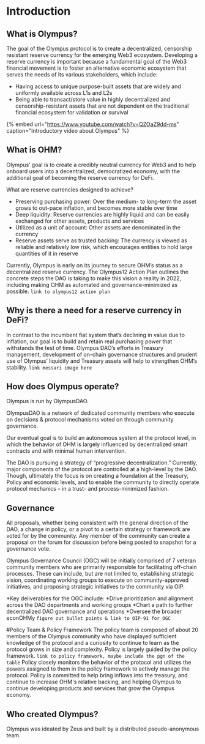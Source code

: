 # Introduction

## What is Olympus?

The goal of the Olympus protocol is to create a decentralized, censorship resistant reserve currency for the emerging Web3 ecosystem. Developing a reserve currency is important because a fundamental goal of the Web3 financial movement is to foster an alternative economic ecosystem that serves the needs of its various stakeholders, which include:
* Having access to unique purpose-built assets that are widely and uniformly available across L1s and L2s
* Being able to transact/store value in highly decentralized and censorship-resistant assets that are not dependent on the traditional financial ecosystem for validation or survival

{% embed url="https://www.youtube.com/watch?v=QZOaZ9dd-ms" caption="Introductory video about Olympus" %}

## What is OHM?

Olympus’ goal is to create a credibly neutral currency for Web3 and to help onboard users into a decentralized, democratized economy, with the additional goal of becoming the reserve currency for DeFi.

What are reserve currencies designed to achieve? 

* Preserving purchasing power: Over the medium- to long-term the asset grows to out-pace inflation, and becomes more stable over time
* Deep liquidity: Reserve currencies are highly liquid and can be easily exchanged for other assets, products and services
* Utilized as a unit of account: Other assets are denominated in the currency
* Reserve assets serve as trusted backing: The currency is viewed as reliable and relatively low risk, which encourages entities to hold large quantities of it in reserve

Currently, Olympus is early on its journey to secure OHM’s status as a decentralized reserve currency. The Olympus12 Action Plan outlines the concrete steps the DAO is taking to make this vision a reality in 2022, including making OHM as automated and governance-minimized as possible.
`link to olympus12 action plan`

## Why is there a need for a reserve currency in DeFi?

In contrast to the incumbent fiat system that’s declining in value due to inflation, our goal is to build and retain real purchasing power that withstands the test of time. Olympus DAO’s efforts in Treasury management, development of on-chain governance structures and prudent use of Olympus’ liquidity and Treasury assets will help to strengthen OHM’s stability.
```link messari image here```

## How does Olympus operate?

Olympus is run by OlympusDAO.

OlympusDAO is a network of dedicated community members who execute on decisions & protocol mechanisms voted on through community governance. 

Our eventual goal is to build an autonomous system at the protocol level, in which the behavior of OHM is largely influenced by decentralized smart contracts and with minimal human intervention. 

The DAO is pursuing a strategy of “progressive decentralization.” Currently, major components of the protocol are controlled at a high-level by the DAO. Though, ultimately the focus is on creating a foundation at the Treasury, Policy and economic levels, and to enable the community to directly operate protocol mechanics – in a trust- and process-minimized fashion.  


## Governance

All proposals, whether being consistent with the general direction of the DAO, a change in policy, or a pivot to a certain strategy or framework are voted for by the community. Any member of the community can create a proposal on the forum for discussion before being posted to snapshot for a governance vote.

Olympus Governance Council (OGC) will be initially comprised of 7 veteran community members who are primarily responsible for facilitating off-chain processes. These can include, but are not limited to, establishing strategic vision, coordinating working groups to execute on community-approved initiatives, and proposing strategic initiatives to the community via OIP.

*Key deliverables for the OGC include:
*Drive prioritization and alignment across the DAO departments and working groups
*Chart a path to further decentralized DAO governance and operations
*Oversee the broader econOHMy
`figure out bullet points & link to OIP-91 for OGC`

#Policy Team & Policy Framework
The policy team is composed of about 20 members of the Olympus community who have displayed sufficient knowledge of the protocol and a curiosity to continue to learn as the protocol grows in size and complexity. Policy is largely guided by the policy framework.
`link to policy framework, maybe include the pgn of the table`
Policy closely monitors the behavior of the protocol and utilizes the powers assigned to them in the policy framework to actively manage the protocol. Policy is committed to help bring inflows into the treasury, and continue to increase OHM's relative backing, and helping Olympus to continue developing products and services that grow the Olympus economy.

## Who created Olympus?

Olympus was ideated by Zeus and built by a distributed pseudo-anonymous team.




